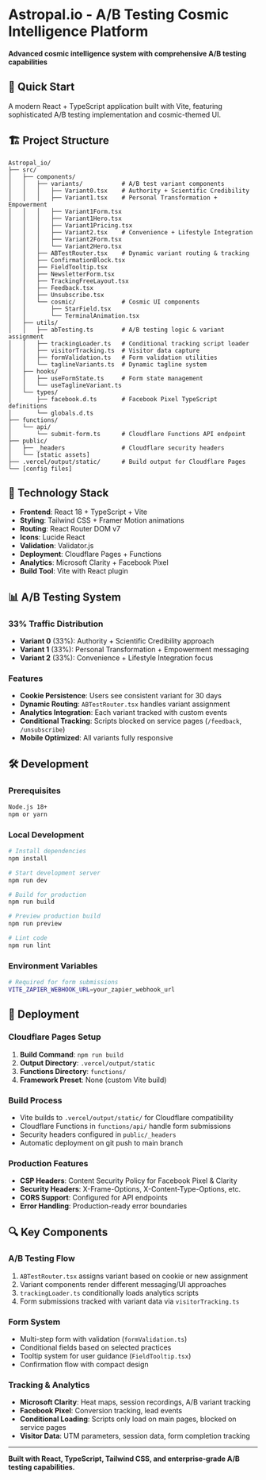 # Astropal.io - A/B Testing Cosmic Intelligence Platform

**Advanced cosmic intelligence system with comprehensive A/B testing capabilities**

## 🚀 Quick Start

A modern React + TypeScript application built with Vite, featuring sophisticated A/B testing implementation and cosmic-themed UI.

## 🏗️ Project Structure

```
Astropal_io/
├── src/
│   ├── components/
│   │   ├── variants/           # A/B test variant components
│   │   │   ├── Variant0.tsx    # Authority + Scientific Credibility
│   │   │   ├── Variant1.tsx    # Personal Transformation + Empowerment  
│   │   │   ├── Variant1Form.tsx
│   │   │   ├── Variant1Hero.tsx
│   │   │   ├── Variant1Pricing.tsx
│   │   │   ├── Variant2.tsx    # Convenience + Lifestyle Integration
│   │   │   ├── Variant2Form.tsx
│   │   │   └── Variant2Hero.tsx
│   │   ├── ABTestRouter.tsx    # Dynamic variant routing & tracking
│   │   ├── ConfirmationBlock.tsx
│   │   ├── FieldTooltip.tsx
│   │   ├── NewsletterForm.tsx
│   │   ├── TrackingFreeLayout.tsx
│   │   ├── Feedback.tsx
│   │   ├── Unsubscribe.tsx
│   │   └── cosmic/             # Cosmic UI components
│   │       ├── StarField.tsx
│   │       └── TerminalAnimation.tsx
│   ├── utils/
│   │   ├── abTesting.ts        # A/B testing logic & variant assignment
│   │   ├── trackingLoader.ts   # Conditional tracking script loader
│   │   ├── visitorTracking.ts  # Visitor data capture
│   │   ├── formValidation.ts   # Form validation utilities
│   │   └── taglineVariants.ts  # Dynamic tagline system
│   ├── hooks/
│   │   ├── useFormState.ts     # Form state management
│   │   └── useTaglineVariant.ts
│   └── types/
│       ├── facebook.d.ts       # Facebook Pixel TypeScript definitions
│       └── globals.d.ts
├── functions/
│   └── api/
│       └── submit-form.ts      # Cloudflare Functions API endpoint
├── public/
│   ├── _headers                # Cloudflare security headers
│   └── [static assets]
├── .vercel/output/static/      # Build output for Cloudflare Pages
└── [config files]
```

## 🔧 Technology Stack

- **Frontend**: React 18 + TypeScript + Vite
- **Styling**: Tailwind CSS + Framer Motion animations
- **Routing**: React Router DOM v7
- **Icons**: Lucide React
- **Validation**: Validator.js
- **Deployment**: Cloudflare Pages + Functions
- **Analytics**: Microsoft Clarity + Facebook Pixel
- **Build Tool**: Vite with React plugin

## 📊 A/B Testing System

### **33% Traffic Distribution**
- **Variant 0** (33%): Authority + Scientific Credibility approach
- **Variant 1** (33%): Personal Transformation + Empowerment messaging  
- **Variant 2** (33%): Convenience + Lifestyle Integration focus

### **Features**
- **Cookie Persistence**: Users see consistent variant for 30 days
- **Dynamic Routing**: `ABTestRouter.tsx` handles variant assignment
- **Analytics Integration**: Each variant tracked with custom events
- **Conditional Tracking**: Scripts blocked on service pages (`/feedback`, `/unsubscribe`)
- **Mobile Optimized**: All variants fully responsive

## 🛠️ Development

### **Prerequisites**
```bash
Node.js 18+ 
npm or yarn
```

### **Local Development**
```bash
# Install dependencies
npm install

# Start development server
npm run dev

# Build for production
npm run build

# Preview production build
npm run preview

# Lint code
npm run lint
```

### **Environment Variables**
```bash
# Required for form submissions
VITE_ZAPIER_WEBHOOK_URL=your_zapier_webhook_url
```

## 🚀 Deployment

### **Cloudflare Pages Setup**
1. **Build Command**: `npm run build`
2. **Output Directory**: `.vercel/output/static`
3. **Functions Directory**: `functions/`
4. **Framework Preset**: None (custom Vite build)

### **Build Process**
- Vite builds to `.vercel/output/static/` for Cloudflare compatibility
- Cloudflare Functions in `functions/api/` handle form submissions
- Security headers configured in `public/_headers`
- Automatic deployment on git push to main branch

### **Production Features**
- **CSP Headers**: Content Security Policy for Facebook Pixel & Clarity
- **Security Headers**: X-Frame-Options, X-Content-Type-Options, etc.
- **CORS Support**: Configured for API endpoints
- **Error Handling**: Production-ready error boundaries

## 🔍 Key Components

### **A/B Testing Flow**
1. `ABTestRouter.tsx` assigns variant based on cookie or new assignment
2. Variant components render different messaging/UI approaches
3. `trackingLoader.ts` conditionally loads analytics scripts
4. Form submissions tracked with variant data via `visitorTracking.ts`

### **Form System**
- Multi-step form with validation (`formValidation.ts`)
- Conditional fields based on selected practices
- Tooltip system for user guidance (`FieldTooltip.tsx`)
- Confirmation flow with compact design

### **Tracking & Analytics**
- **Microsoft Clarity**: Heat maps, session recordings, A/B variant tracking
- **Facebook Pixel**: Conversion tracking, lead events
- **Conditional Loading**: Scripts only load on main pages, blocked on service pages
- **Visitor Data**: UTM parameters, session data, form completion tracking

---

**Built with React, TypeScript, Tailwind CSS, and enterprise-grade A/B testing capabilities.**
